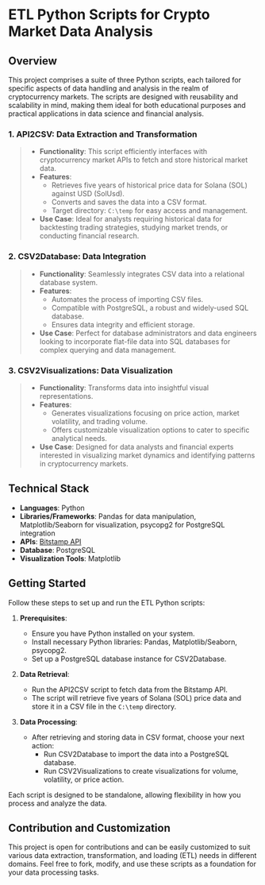 # **ETL Python Scripts for Crypto Market Data Analysis**

## Overview
This project comprises a suite of three Python scripts, each tailored for specific aspects of data handling and analysis in the realm of cryptocurrency markets. The scripts are designed with reusability and scalability in mind, making them ideal for both educational purposes and practical applications in data science and financial analysis.

### **1. API2CSV: Data Extraction and Transformation**
> - **Functionality**: This script efficiently interfaces with cryptocurrency market APIs to fetch and store historical market data. 
> - **Features**: 
>   - Retrieves five years of historical price data for Solana (SOL) against USD (SolUsd).
>   - Converts and saves the data into a CSV format.
>   - Target directory: `C:\temp` for easy access and management.
> - **Use Case**: Ideal for analysts requiring historical data for backtesting trading strategies, studying market trends, or conducting financial research.

### **2. CSV2Database: Data Integration**
> - **Functionality**: Seamlessly integrates CSV data into a relational database system.
> - **Features**:
>   - Automates the process of importing CSV files.
>   - Compatible with PostgreSQL, a robust and widely-used SQL database.
>   - Ensures data integrity and efficient storage.
> - **Use Case**: Perfect for database administrators and data engineers looking to incorporate flat-file data into SQL databases for complex querying and data management.

### **3. CSV2Visualizations: Data Visualization**
> - **Functionality**: Transforms data into insightful visual representations.
> - **Features**:
>   - Generates visualizations focusing on price action, market volatility, and trading volume.
>   - Offers customizable visualization options to cater to specific analytical needs.
> - **Use Case**: Designed for data analysts and financial experts interested in visualizing market dynamics and identifying patterns in cryptocurrency markets.

## **Technical Stack**
- **Languages**: Python
- **Libraries/Frameworks**: Pandas for data manipulation, Matplotlib/Seaborn for visualization, psycopg2 for PostgreSQL integration
- **APIs**: [Bitstamp API](https://www.bitstamp.net/api/v2)
- **Database**: PostgreSQL
- **Visualization Tools**: Matplotlib

## **Getting Started**
Follow these steps to set up and run the ETL Python scripts:

1. **Prerequisites**:
   - Ensure you have Python installed on your system.
   - Install necessary Python libraries: Pandas, Matplotlib/Seaborn, psycopg2.
   - Set up a PostgreSQL database instance for CSV2Database.

2. **Data Retrieval**:
   - Run the API2CSV script to fetch data from the Bitstamp API.
   - The script will retrieve five years of Solana (SOL) price data and store it in a CSV file in the `C:\temp` directory.

3. **Data Processing**:
   - After retrieving and storing data in CSV format, choose your next action:
     - Run CSV2Database to import the data into a PostgreSQL database.
     - Run CSV2Visualizations to create visualizations for volume, volatility, or price action.

Each script is designed to be standalone, allowing flexibility in how you process and analyze the data.

## **Contribution and Customization**
This project is open for contributions and can be easily customized to suit various data extraction, transformation, and loading (ETL) needs in different domains. Feel free to fork, modify, and use these scripts as a foundation for your data processing tasks.
